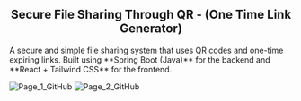 <h2 align="center">Secure File Sharing Through QR - (One Time Link Generator)</h2>
A secure and simple file sharing system that uses QR codes and one-time expiring links. Built using **Spring Boot (Java)** for the backend and **React + Tailwind CSS** for the frontend.

![Page_1_GitHub](https://github.com/user-attachments/assets/e11c1064-852d-4c23-ac41-593c0282dcc7)
![Page_2_GitHub](https://github.com/user-attachments/assets/30930398-abef-4e36-ba14-36ae4c5d4f2f)



